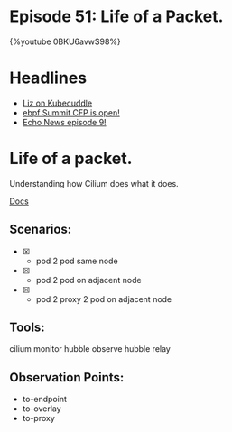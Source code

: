 # Episode 51: Life of a Packet.

{%youtube 0BKU6avwS98%}

# Headlines 

- [Liz on Kubecuddle](https://twitter.com/kubecuddlepod/status/1542544065966723074?s=20&t=8UxRx6Zmaya_Wo05vnlc4w)
- [ebpf Summit CFP is open!](https://twitter.com/eBPFsummit/status/1542625296708501509?s=20&t=orlHygWLoRvvL8LgcqNiRA)
- [Echo News episode 9!](https://isovalent-9197153.hs-sites.com/echo-news-episode-9?)

# Life of a packet.
Understanding how Cilium does what it does.

[Docs](https://docs.cilium.io/en/v1.11/concepts/ebpf/lifeofapacket/)


## Scenarios:
- [x] - pod 2 pod same node 
- [x] - pod 2 pod on adjacent node
- [x] - pod 2 proxy 2 pod on adjacent node 

## Tools:

cilium monitor
hubble observe
hubble relay


## Observation Points:

* to-endpoint
* to-overlay
* to-proxy